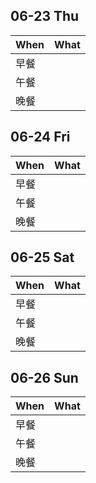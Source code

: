 ## 06-23 Thu

|When|What|
|----|----|
|早餐||
|午餐||
|晚餐||


## 06-24 Fri

|When|What|
|----|----|
|早餐||
|午餐||
|晚餐||


## 06-25 Sat

|When|What|
|----|----|
|早餐||
|午餐||
|晚餐||


## 06-26 Sun
|When|What|
|----|----|
|早餐||
|午餐||
|晚餐||
